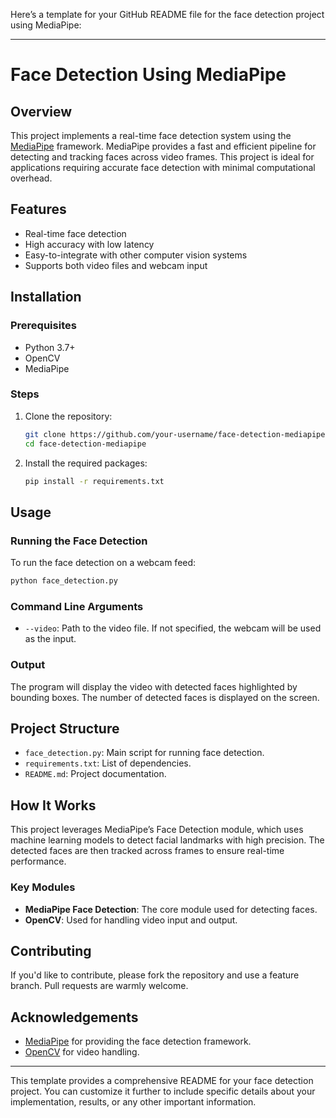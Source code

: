 Here’s a template for your GitHub README file for the face detection project using MediaPipe:

---

# Face Detection Using MediaPipe

## Overview

This project implements a real-time face detection system using the [MediaPipe](https://mediapipe.dev) framework. MediaPipe provides a fast and efficient pipeline for detecting and tracking faces across video frames. This project is ideal for applications requiring accurate face detection with minimal computational overhead.

## Features

- Real-time face detection
- High accuracy with low latency
- Easy-to-integrate with other computer vision systems
- Supports both video files and webcam input

## Installation

### Prerequisites

- Python 3.7+
- OpenCV
- MediaPipe

### Steps

1. Clone the repository:
   ```bash
   git clone https://github.com/your-username/face-detection-mediapipe.git
   cd face-detection-mediapipe
   ```

2. Install the required packages:
   ```bash
   pip install -r requirements.txt
   ```

## Usage

### Running the Face Detection

To run the face detection on a webcam feed:
```bash
python face_detection.py
```

### Command Line Arguments

- `--video`: Path to the video file. If not specified, the webcam will be used as the input.

### Output

The program will display the video with detected faces highlighted by bounding boxes. The number of detected faces is displayed on the screen.

## Project Structure

- `face_detection.py`: Main script for running face detection.
- `requirements.txt`: List of dependencies.
- `README.md`: Project documentation.

## How It Works

This project leverages MediaPipe’s Face Detection module, which uses machine learning models to detect facial landmarks with high precision. The detected faces are then tracked across frames to ensure real-time performance.

### Key Modules

- **MediaPipe Face Detection**: The core module used for detecting faces.
- **OpenCV**: Used for handling video input and output.

## Contributing

If you'd like to contribute, please fork the repository and use a feature branch. Pull requests are warmly welcome.

## Acknowledgements

- [MediaPipe](https://mediapipe.dev) for providing the face detection framework.
- [OpenCV](https://opencv.org) for video handling.

---

This template provides a comprehensive README for your face detection project. You can customize it further to include specific details about your implementation, results, or any other important information.
